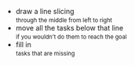 * draw a line slicing  
<small>through the middle from left to right</small>
* move all the tasks below that line  
<small>if you wouldn't do them to reach the goal</small>
* fill in  
<small>tasks that are missing</small>